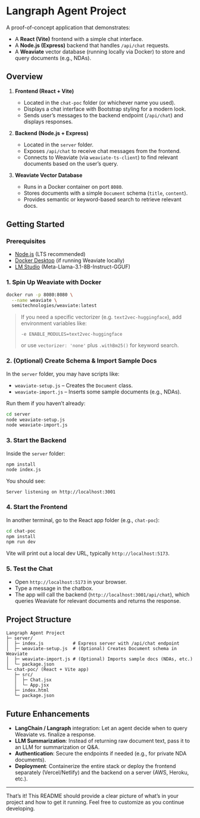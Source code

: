# Langraph Agent Project

A proof-of-concept application that demonstrates:

- A **React (Vite)** frontend with a simple chat interface.
- A **Node.js (Express)** backend that handles `/api/chat` requests.
- A **Weaviate** vector database (running locally via Docker) to store and query documents (e.g., NDAs).

## Overview

1. **Frontend (React + Vite)**  
   - Located in the `chat-poc` folder (or whichever name you used).  
   - Displays a chat interface with Bootstrap styling for a modern look.  
   - Sends user’s messages to the backend endpoint (`/api/chat`) and displays responses.

2. **Backend (Node.js + Express)**  
   - Located in the `server` folder.  
   - Exposes `/api/chat` to receive chat messages from the frontend.  
   - Connects to Weaviate (via `weaviate-ts-client`) to find relevant documents based on the user’s query.

3. **Weaviate Vector Database**  
   - Runs in a Docker container on port `8080`.  
   - Stores documents with a simple `Document` schema (`title`, `content`).  
   - Provides semantic or keyword-based search to retrieve relevant docs.

## Getting Started

### Prerequisites

- [Node.js](https://nodejs.org/) (LTS recommended)
- [Docker Desktop](https://www.docker.com/products/docker-desktop) (if running Weaviate locally)
- [LM Studio](https://lmstudio.ai/) (Meta-Llama-3.1-8B-Instruct-GGUF)

### 1. Spin Up Weaviate with Docker

```bash
docker run -p 8080:8080 \
  --name weaviate \
  semitechnologies/weaviate:latest
```

> If you need a specific vectorizer (e.g. `text2vec-huggingface`), add environment variables like:
>
> ```
> -e ENABLE_MODULES=text2vec-huggingface
> ```
>
> or use `vectorizer: 'none'` plus `.withBm25()` for keyword search.

### 2. (Optional) Create Schema & Import Sample Docs

In the `server` folder, you may have scripts like:

- `weaviate-setup.js` – Creates the `Document` class.
- `weaviate-import.js` – Inserts some sample documents (e.g., NDAs).

Run them if you haven’t already:

```bash
cd server
node weaviate-setup.js
node weaviate-import.js
```

### 3. Start the Backend

Inside the `server` folder:

```bash
npm install
node index.js
```

You should see:

```
Server listening on http://localhost:3001
```

### 4. Start the Frontend

In another terminal, go to the React app folder (e.g., `chat-poc`):

```bash
cd chat-poc
npm install
npm run dev
```

Vite will print out a local dev URL, typically `http://localhost:5173`.

### 5. Test the Chat

- Open `http://localhost:5173` in your browser.
- Type a message in the chatbox.
- The app will call the backend (`http://localhost:3001/api/chat`), which queries Weaviate for relevant documents and returns the response.

## Project Structure

```
Langraph Agent Project
├─ server/
│  ├─ index.js           # Express server with /api/chat endpoint
│  ├─ weaviate-setup.js  # (Optional) Creates Document schema in Weaviate
│  ├─ weaviate-import.js # (Optional) Imports sample docs (NDAs, etc.)
│  └─ package.json
└─ chat-poc/ (React + Vite app)
   ├─ src/
   │  ├─ Chat.jsx
   │  └─ App.jsx
   ├─ index.html
   └─ package.json
```

## Future Enhancements

- **LangChain / Langraph** integration: Let an agent decide when to query Weaviate vs. finalize a response.
- **LLM Summarization**: Instead of returning raw document text, pass it to an LLM for summarization or Q&A.
- **Authentication**: Secure the endpoints if needed (e.g., for private NDA documents).
- **Deployment**: Containerize the entire stack or deploy the frontend separately (Vercel/Netlify) and the backend on a server (AWS, Heroku, etc.).

---

That’s it! This README should provide a clear picture of what’s in your project and how to get it running. Feel free to customize as you continue developing.

